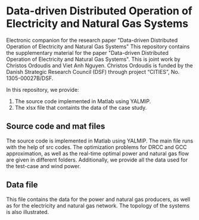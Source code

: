 # Data-driven Distributed Operation of Electricity and Natural Gas Systems
Electronic companion for the research paper "Data-driven Distributed Operation of Electricity and Natural Gas Systems"
This repository contains the supplementary material for the paper "Data-driven Distributed Operation of Electricity and Natural Gas Systems". 
This is joint work by Christos Ordoudis and Viet Anh Nguyen. Christos Ordoudis is funded by the Danish
Strategic Research Council (DSF) through project “CITIES”, No. 1305-00027B/DSF.

In this repository, we provide:
   1. The source code implemented in Matlab using YALMIP.
   2. The xlsx file that containts the data of the case study.
   
## Source code and mat files
The source code is implemented in Matlab using YALMIP. The main file runs with the help of src codes. The optimization problems for DRCC and GCC approximation, as well as the real-time optimal power and natural gas flow are given in different folders. Additionally, we provide all the data used for the test-case and wind power.

## Data file
This file contains the data for the power and natural gas producers, as well as for the electricity and natural gas network. The topology of the systems is also illustrated.
